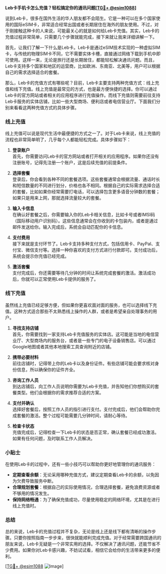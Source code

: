 **Leb卡手机卡怎么充值？轻松搞定你的通讯问题[[TG💪+ @esim1088](https://t.me/s/esim1088)]**

说到Leb卡，很多在国外生活的华人朋友都不会陌生。它是一种可以在多个国家使用的国际eSIM卡，非常适合经常出国或者长期居住在海外的朋友使用。不过，对于刚接触这种卡的人来说，可能最关心的就是如何给Leb卡充值。其实，Leb卡的充值过程非常简单，只需要几个步骤就能完成，接下来就让我来详细讲解一下。

首先，让我们了解一下什么是Leb卡。Leb卡是通过eSIM技术实现的一种虚拟SIM卡，与传统的物理SIM卡不同，它不需要实体卡槽，直接通过网络下载到手机中即可使用。这样一来，无论是旅行还是长期居住，都能轻松解决通讯问题。而且，Leb卡支持多个国家和地区的运营商，比如欧洲、东南亚、北美等，用户可以根据自己的需求选择适合的套餐。

那么，Leb卡的充值方式有哪些呢？目前，Leb卡主要支持两种充值方式：线上充值和线下充值。线上充值是最常见的方式，也是最方便快捷的选择。你可以通过Leb卡的官方网站或者相关的应用程序进行充值操作。而线下充值则需要前往支持Leb卡服务的实体店铺，比如一些大型商场、便利店或者电信营业厅。下面我们分别来看看这两种充值方式的具体步骤。

### 线上充值

线上充值可以说是现代生活中最便捷的方式之一了。对于Leb卡来说，线上充值的流程也非常简单明了，几乎每个人都能轻松完成。具体步骤如下：

1. **登录账户**  
   首先，你需要访问Leb卡的官方网站或者打开相关的应用程序。如果你还没有注册账号，记得先注册一个账户，这是后续充值的前提条件。

2. **选择套餐**  
   登录后，你会看到各种不同的套餐选项。这些套餐通常会根据流量、通话时长和短信数量的不同进行划分，价格也各不相同。根据自己的实际需求选择合适的套餐，比如如果你经常需要打电话，可以选择包含更多语音分钟数的套餐；如果只是用来上网，那就选择流量较大的套餐。

3. **输入卡信息**  
   在确认好套餐之后，你需要输入你的Leb卡相关信息，比如卡号或者IMSI码（国际移动用户识别码）。这些信息通常会在你收到的卡包装内，或者是通过邮件发送给你。输入完成后，系统会自动匹配你的卡信息。

4. **支付费用**  
   接下来就是支付环节了。Leb卡支持多种支付方式，包括信用卡、PayPal、支付宝、微信支付等。选择一种你喜欢的支付方式进行付款即可。支付成功后，系统会提示你充值已经完成。

5. **激活套餐**  
   支付完成后，你还需要等待几分钟的时间让系统完成套餐的激活。激活成功后，你就可以正常使用Leb卡提供的服务了。

### 线下充值

虽然线上充值已经足够方便，但如果你更喜欢面对面的服务，也可以选择线下充值。这种方式适合那些不太熟悉线上操作的人群，或者是希望亲自处理事务的用户。

1. **寻找支持店铺**  
   首先，你需要找到一家支持Leb卡充值服务的实体店。这可能是当地的电信营业厅、大型商场内的服务台，或者是一些专门的电子设备销售店。可以通过Google地图或者其他本地搜索工具查询附近的店铺。

2. **携带必要材料**  
   前往店铺时，记得带上你的Leb卡以及身份证件。有些店铺可能会要求核对身份信息，所以确保你的证件齐全。

3. **咨询工作人员**  
   到达店铺后，向工作人员说明你需要为Leb卡充值，并告知他们你想购买的套餐类型。他们会根据你的需求推荐合适的方案。

4. **支付并确认**  
   选择好套餐后，按照工作人员的指引进行支付。支付完成后，他们会帮助你完成套餐的激活。整个过程可能需要几分钟时间，请耐心等待。

5. **检查卡状态**  
   充值完成后，记得检查一下Leb卡的状态是否正常，确认套餐已经成功激活。如果有任何问题，及时联系工作人员解决。

### 小贴士

在使用Leb卡的过程中，还有一些小技巧可以帮助你更好地管理你的通讯服务：

- **定期查看余额**：无论采用哪种充值方式，建议定期查看Leb卡的余额，以免因为欠费导致服务中断。
- **合理规划套餐**：根据自己的实际使用情况，合理选择套餐，避免浪费资源或者不够用的情况发生。
- **保持网络畅通**：为了确保充值成功，尽量使用稳定的网络环境，尤其是在进行线上充值时。

### 总结

总的来说，Leb卡的充值过程并不复杂，无论是线上还是线下都有清晰的操作步骤。只要你按照指南一步步来，很快就能顺利完成充值。对于经常需要跨国通讯的朋友来说，Leb卡无疑是一个非常实用的选择。不仅解决了通讯问题，还能节省不少费用。如果你对Leb卡感兴趣，不妨试试看，相信它会给你的生活带来更多的便利。

[[TG💪+ @esim1088](https://t.me/s/esim1088) ![Image](https://i.postimg.cc/4NQfJmqS/Snipaste-2025-05-13-00-14-12.png)]